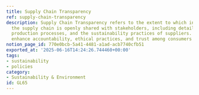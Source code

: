 ```yaml
---
title: Supply Chain Transparency
ref: supply-chain-transparency
description: Supply Chain Transparency refers to the extent to which information about
  the supply chain is openly shared with stakeholders, including details about sourcing,
  production processes, and the sustainability practices of suppliers. It aims to
  enhance accountability, ethical practices, and trust among consumers and businesses.
notion_page_id: 770e0bcb-5a41-4481-a1ad-acb7740cfb51
exported_at: '2025-06-16T14:24:26.744460+00:00'
tags:
- sustainability
- policies
category:
- Sustainability & Environment
id: GL65
---
```


